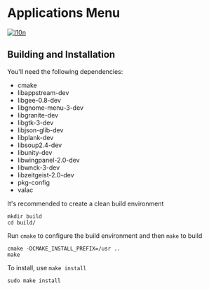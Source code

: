 # Applications Menu
[![l10n](https://l10n.elementary.io/widgets/wingpanel/applications-menu/svg-badge.svg)](https://l10n.elementary.io/projects/wingpanel/applications-menu)

## Building and Installation

You'll need the following dependencies:
* cmake
* libappstream-dev
* libgee-0.8-dev
* libgnome-menu-3-dev
* libgranite-dev
* libgtk-3-dev
* libjson-glib-dev
* libplank-dev
* libsoup2.4-dev
* libunity-dev
* libwingpanel-2.0-dev
* libwnck-3-dev
* libzeitgeist-2.0-dev
* pkg-config
* valac

It's recommended to create a clean build environment

    mkdir build
    cd build/
    
Run `cmake` to configure the build environment and then `make` to build

    cmake -DCMAKE_INSTALL_PREFIX=/usr ..
    make
    
To install, use `make install`

    sudo make install
